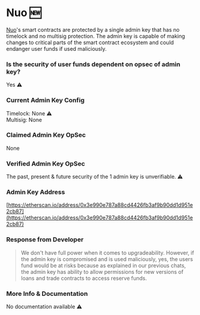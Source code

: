 # Nuo 🆕

[Nuo](https://nuo.network)'s smart contracts are protected by a single admin key that has no timelock and no multisig protection. The admin key is capable of making changes to critical parts of the smart contract ecosystem and could endanger user funds if used maliciously.

### Is the security of user funds dependent on opsec of admin key?

Yes ⚠️

### Current Admin Key Config

Timelock: None ⚠️  
Multisig: None

### Claimed Admin Key OpSec

None

### Verified Admin Key OpSec

The past, present & future security of the 1 admin key is unverifiable. ⚠️

### Admin Key Address

[https://etherscan.io/address/0x3e990e787a88cd4426fb3af9b90dd1d951e2cb87](https://etherscan.io/address/0x3e990e787a88cd4426fb3af9b90dd1d951e2cb87)

### Response from Developer

> We don't have full power when it comes to upgradeability. However, if the admin key is compromised and is used maliciously, yes, the users fund would be at risks because as explained in our previous chats, the admin key has ability to allow permissions for new versions of loans and trade contracts to access reserve funds.

### More Info & Documentation

No documentation available ⚠️

